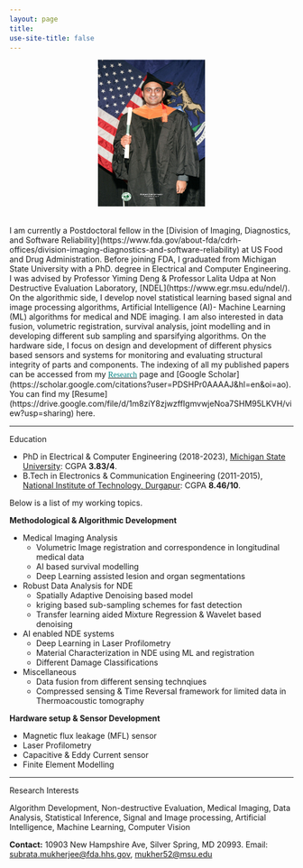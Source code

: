 ```yaml
---
layout: page
title: 
use-site-title: false
---
```

<center>
  <figure>
  <img src="img/my_pic.JPG"  width="190" height="260">
</figure>
</center>
<br/>
I am currently a Postdoctoral fellow in the [Division of Imaging, Diagnostics, and Software Reliability](https://www.fda.gov/about-fda/cdrh-offices/division-imaging-diagnostics-and-software-reliability) at US Food and Drug Administration. Before joining FDA, I graduated from Michigan State University with a PhD. degree in Electrical and Computer Engineering. I was advised by Professor Yiming Deng & Professor Lalita Udpa at Non Destructive Evaluation Laboratory, [NDEL](https://www.egr.msu.edu/ndel/). On the algorithmic side, I develop novel statistical learning based signal and image processing algorithms, Artificial Intelligence (AI)- Machine Learning (ML) algorithms for medical and NDE imaging. I am also interested in data fusion, volumetric registration, survival analysis, joint modelling and in developing different sub sampling and sparsifying algorithms. On the hardware side, I focus on design and development of different physics based sensors and systems for monitoring and evaluating structural integrity of parts and components. The indexing of all my published papers can be accessed from my <a href='https://submukherjee.github.io/Research/'><font face="verdana" color="teal">Research</font></a> page and [Google Scholar](https://scholar.google.com/citations?user=PDSHPr0AAAAJ&hl=en&oi=ao). You can find my [Resume](https://drive.google.com/file/d/1m8ziY8zjwzffIgmvwjeNoa7SHM95LKVH/view?usp=sharing) here. 

----------
<a name="Education">Education</a>
 * PhD in Electrical & Computer Engineering (2018-2023), [Michigan State University](https://msu.edu/): CGPA **3.83/4**. 
 * B.Tech in Electronics & Communication Engineering (2011-2015), [National Institute of Technology, Durgapur](http://www.nitdgp.ac.in/): CGPA **8.46/10**.
 
Below is a list of my working topics.

**Methodological & Algorithmic Development**
* Medical Imaging Analysis
  * Volumetric Image registration and correspondence in longitudinal medical data
  * AI based survival modelling
  * Deep Learning assisted lesion and organ segmentations 
* Robust Data Analysis for NDE
  * Spatially Adaptive Denoising based model
  * kriging based sub-sampling schemes for fast detection
  * Transfer learning aided Mixture Regression & Wavelet based denoising
* AI enabled NDE systems
  * Deep Learning in Laser Profilometry
  * Material Characterization in NDE using ML and registration
  * Different Damage Classifications
* Miscellaneous
  * Data fusion from different sensing technqiues
  * Compressed sensing & Time Reversal framework for limited data in Thermoacoustic tomography

**Hardware setup & Sensor Development**
* Magnetic flux leakage (MFL) sensor
* Laser Profilometry
* Capacitive & Eddy Current sensor
* Finite Element Modelling

----------
<a name="Research Interest">Research Interests</a>

Algorithm Development, Non-destructive Evaluation, Medical Imaging, Data Analysis, Statistical Inference, Signal and Image processing, Artificial Intelligence, Machine Learning, Computer Vision

**Contact:**
10903 New Hampshire Ave, Silver Spring, MD 20993.
Email: subrata.mukherjee@fda.hhs.gov, mukher52@msu.edu


